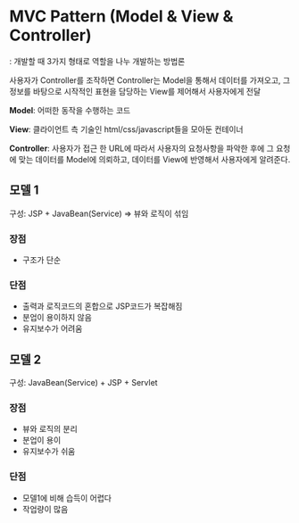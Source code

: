 # MVC Pattern (Model & View & Controller)

: 개발할 때 3가지 형태로 역할을 나누 개발하는 방법론

사용자가 Controller를 조작하면 Controller는 Model을 통해서 데이터를 가져오고, 그 정보를 바탕으로 시작적인 표현을 담당하는 View를 제어해서 사용자에게 전달



**Model**: 어떠한 동작을 수행하는 코드

**View**: 클라이언트 측 기술인 html/css/javascript들을 모아둔 컨테이너

**Controller**: 사용자가 접근 한 URL에 따라서 사용자의 요청사항을 파악한 후에 그 요청에 맞는 데이터를 Model에 의뢰하고, 데이터를 View에 반영해서 사용자에게 알려준다. 



## 모델 1

구성: JSP + JavaBean(Service) => 뷰와 로직이 섞임



### 장점

- 구조가 단순

### 단점

- 출력과 로직코드의 혼합으로 JSP코드가 복잡해짐 
- 분업이 용이하지 않음
- 유지보수가 어려움



## 모델 2

구성: JavaBean(Service) + JSP + Servlet



### 장점

- 뷰와 로직의 분리
- 분업이 용이
- 유지보수가 쉬움



### 단점

- 모델1에 비해 습득이 어렵다
- 작업량이 많음

